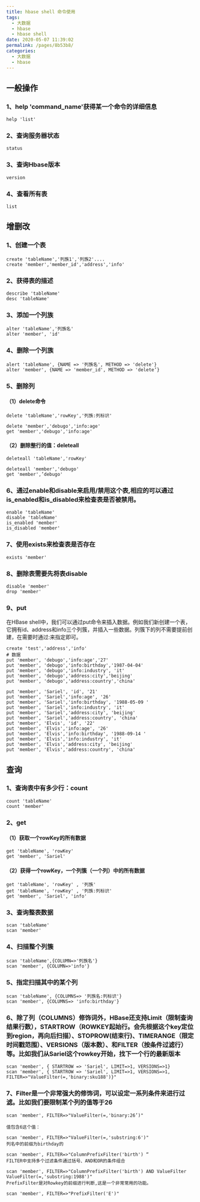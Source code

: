 ```yaml
---
title: hbase shell 命令使用
tags:
  - 大数据
  - hbase
  - hbase shell
date: 2020-05-07 11:39:02
permalink: /pages/8b53b8/
categories:
  - 大数据
  - hbase
---
```


## 一般操作
### 1、help 'command_name'获得某一个命令的详细信息
```
help 'list'
```

### 2、查询服务器状态
```
status
```

### 3、查询Hbase版本
```
version
```

### 4、查看所有表
```
list
```

## 增删改
### 1、创建一个表
```
create 'tableName','列族1','列族2'....
create 'member','member_id','address','info'
```

### 2、获得表的描述
```
describe 'tableName'
desc 'tableName'
```

### 3、添加一个列族
```
alter 'tableName','列族名'
alter 'member', 'id'
```

### 4、删除一个列族
```
alert 'tableName', {NAME => '列族名', METHOD => 'delete'}
alter 'member', {NAME => 'member_id', METHOD => 'delete’}
```

### 5、删除列
#### （1）delete命令
```
delete 'tableName','rowKey','列族:列标识'

delete 'member','debugo','info:age'
get 'member','debugo','info:age'
```

#### （2）删除整行的值：deleteall
```
deleteall 'tableName','rowKey'

deleteall 'member','debugo'
get 'member',’debugo'
```

### 6、通过enable和disable来启用/禁用这个表,相应的可以通过is_enabled和is_disabled来检查表是否被禁用。
```
enable 'tableName'
disable 'tableName'
is_enabled 'member'
is_disabled 'member'
```

### 7、使用exists来检查表是否存在
```
exists 'member'
```

### 8、删除表需要先将表disable
```
disable 'member'
drop 'member'
```

### 9、put
在HBase shell中，我们可以通过put命令来插入数据。例如我们新创建一个表，它拥有id、address和info三个列簇，并插入一些数据。列簇下的列不需要提前创建，在需要时通过:来指定即可。
```
create 'test','address','info'
# 数据
put 'member', 'debugo','info:age','27'
put 'member', 'debugo','info:birthday','1987-04-04'
put 'member', 'debugo','info:industry', 'it'
put 'member', 'debugo','address:city','beijing'
put 'member', 'debugo','address:country','china'

put 'member', 'Sariel', 'id', '21'
put 'member', 'Sariel','info:age', '26'
put 'member', 'Sariel','info:birthday', '1988-05-09 '
put 'member', 'Sariel','info:industry', 'it'
put 'member', 'Sariel','address:city', 'beijing'
put 'member', 'Sariel','address:country', 'china'
put 'member', 'Elvis', 'id', '22'
put 'member', 'Elvis','info:age', '26'
put 'member', 'Elvis','info:birthday', '1988-09-14 '
put 'member', 'Elvis','info:industry', 'it'
put 'member', 'Elvis','address:city', 'beijing'
put 'member', 'Elvis','address:country', 'china'
```

## 查询
### 1、查询表中有多少行：count
```
count 'tableName'
count 'member'
```

### 2、get
#### （1）获取一个rowKey的所有数据
```
get 'tableName', 'rowKey'
get 'member', 'Sariel'
```

#### （2）获得一个rowKey，一个列簇（一个列）中的所有数据
```
get 'tableName', 'rowKey' , '列族'
get 'tableName', 'rowKey' , '列族:列标识'
get 'member', 'Sariel', 'info'
```

### 3、查询整表数据
```
scan 'tableName'
scan 'member'
```

### 4、扫描整个列簇
```
scan 'tableName',{COLUMN=>'列族名'}
scan 'member', {COLUMN=>'info'}
```

### 5、指定扫描其中的某个列
```
scan 'tableName', {COLUMNS=> '列族名:列标识'}
scan 'member', {COLUMNS=> 'info:birthday'}
```

### 6、除了列（COLUMNS）修饰词外，HBase还支持Limit（限制查询结果行数），STARTROW（ROWKEY起始行。会先根据这个key定位到region，再向后扫描）、STOPROW(结束行)、TIMERANGE（限定时间戳范围）、VERSIONS（版本数）、和FILTER（按条件过滤行）等。比如我们从Sariel这个rowkey开始，找下一个行的最新版本
```
scan 'member', { STARTROW => 'Sariel', LIMIT=>1, VERSIONS=>1}
scan 'member', { STARTROW => 'Sariel', LIMIT=>1, VERSIONS=>1, FILTER=>"ValueFilter(=,'binary:sku188')}"
```

### 7、Filter是一个非常强大的修饰词，可以设定一系列条件来进行过滤。比如我们要限制某个列的值等于26
```
scan 'member', FILTER=>"ValueFilter(=,'binary:26’)"

值包含6这个值：

scan 'member', FILTER=>"ValueFilter(=,'substring:6')"
列名中的前缀为birthday的

scan 'member', FILTER=>"ColumnPrefixFilter('birth') “
FILTER中支持多个过滤条件通过括号、AND和OR的条件组合

scan 'member', FILTER=>"ColumnPrefixFilter('birth') AND ValueFilter ValueFilter(=,'substring:1988')"
PrefixFilter是对Rowkey的前缀进行判断,这是一个非常常用的功能。

scan 'member', FILTER=>"PrefixFilter('E')"

```
